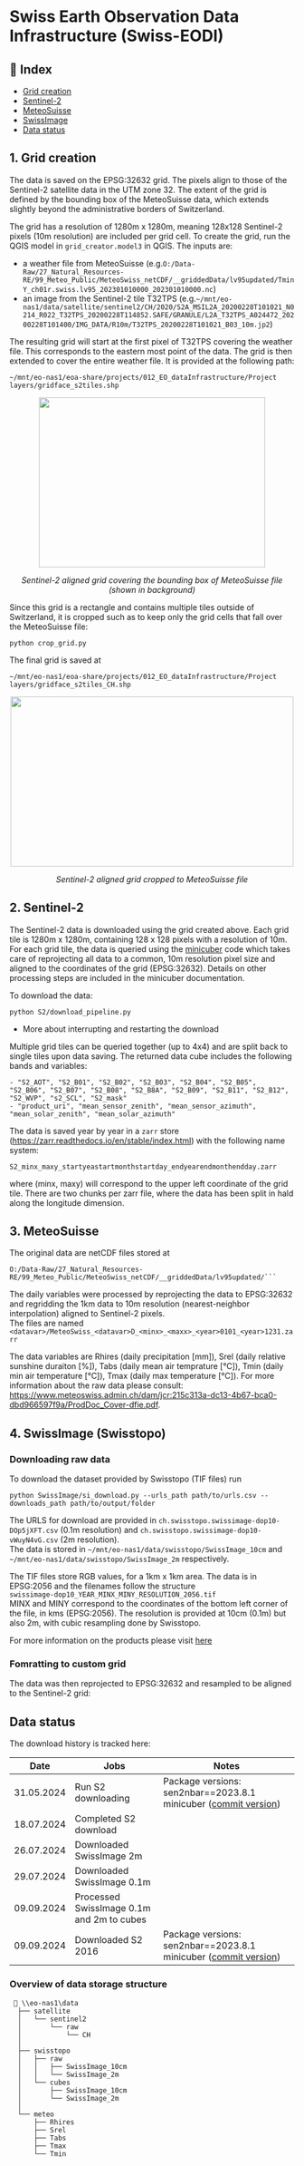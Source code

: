 # Swiss Earth Observation Data Infrastructure (Swiss-EODI)

## :ledger: Index

- [Grid creation](#grid-creation) 
- [Sentinel-2](#Sentinel-2)
- [MeteoSuisse](#MeteoSuisse)
- [SwissImage](#SwissImage)
- [Data status](#Data-status)

<a name="grid-creation"></a>
## 1. Grid creation

The data is saved on the EPSG:32632 grid. The pixels align to those of the Sentinel-2 satellite data in the UTM zone 32. The extent of the grid is defined by the bounding box of the MeteoSuisse data, which extends slightly beyond the administrative borders of Switzerland. 

The grid has a resolution of 1280m x 1280m, meaning 128x128 Sentinel-2 pixels (10m resolution) are included per grid cell. To create the grid, run the QGIS model in `grid_creator.model3` in QGIS. The inputs are:
- a weather file from MeteoSuisse (e.g.`O:/Data-Raw/27_Natural_Resources-RE/99_Meteo_Public/MeteoSwiss_netCDF/__griddedData/lv95updated/TminY_ch01r.swiss.lv95_202301010000_202301010000.nc`)
- an image from the Sentinel-2 tile T32TPS (e.g.`~/mnt/eo-nas1/data/satellite/sentinel2/CH/2020/S2A_MSIL2A_20200228T101021_N0214_R022_T32TPS_20200228T114852.SAFE/GRANULE/L2A_T32TPS_A024472_20200228T101400/IMG_DATA/R10m/T32TPS_20200228T101021_B03_10m.jp2`)

The resulting grid will start at the first pixel of T32TPS covering the weather file. This corresponds to the eastern most point of the data. The grid is then extended to cover the entire weather file. It is provided at the following path:
```
~/mnt/eo-nas1/eoa-share/projects/012_EO_dataInfrastructure/Project layers/gridface_s2tiles.shp
```

<p align="center">
  <img src="img/grid_all.png" width="400" height="300">
</p>
<p align="center">
    <em>Sentinel-2 aligned grid covering the bounding box of MeteoSuisse file (shown in background)</em>
</p>


Since this grid is a rectangle and contains multiple tiles outside of Switzerland, it is cropped such as to keep only the grid cells that fall over the MeteoSuisse file:
```
python crop_grid.py
```

The final grid is saved at
```
~/mnt/eo-nas1/eoa-share/projects/012_EO_dataInfrastructure/Project layers/gridface_s2tiles_CH.shp
```

<p align="center">
  <img src="img/grid_CH.png" width="500" height="300">
</p>
<p align="center">
    <em>Sentinel-2 aligned grid cropped to MeteoSuisse file</em>
</p>

<a name="Sentinel-2"></a>
## 2. Sentinel-2 

The Sentinel-2 data is downloaded using the grid created above. Each grid tile is 1280m x 1280m, containing 128 x 128 pixels with a resolution of 10m.\
For each grid tile, the data is queried using the [minicuber](https://github.com/EOA-team/minicuber/tree/main) code which takes care of reprojecting all data to a common, 10m resolution pixel size and aligned to the coordinates of the grid (EPSG:32632). Details on other processing steps are included in the minicuber documentation.

To download the data:
```
python S2/download_pipeline.py
```

- More about interrupting and restarting the download

Multiple grid tiles can be queried together (up to 4x4) and are split back to single tiles upon data saving. The returned data cube includes the following bands and variables:
```
- "S2_AOT", "S2_B01", "S2_B02", "S2_B03", "S2_B04", "S2_B05", "S2_B06", "S2_B07", "S2_B08", "S2_B8A", "S2_B09", "S2_B11", "S2_B12", "S2_WVP", "s2_SCL", "S2_mask"
- "product_uri", "mean_sensor_zenith", "mean_sensor_azimuth", "mean_solar_zenith", "mean_solar_azimuth"
```

The data is saved year by year in a `zarr` store (https://zarr.readthedocs.io/en/stable/index.html) with the following name system:
```
S2_minx_maxy_startyeastartmonthstartday_endyearendmonthendday.zarr
```
where (minx, maxy) will correspond to the upper left coordinate of the grid tile. There are two chunks per zarr file, where the data has been split in hald along the longitude dimension.

<a name="MeteoSuisse"></a>
## 3. MeteoSuisse

The original data are netCDF files stored at
```
O:/Data-Raw/27_Natural_Resources-RE/99_Meteo_Public/MeteoSwiss_netCDF/__griddedData/lv95updated/```
```

The daily variables were processed by reprojecting the data to EPSG:32632 and regridding the 1km data to 10m resolution (nearest-neighbor interpolation) aligned to Sentinel-2 pixels.\
The files are named `<datavar>/MeteoSwiss_<datavar>D_<minx>_<maxx>_<year>0101_<year>1231.zarr`

The data variables are Rhires (daily precipitation [mm]), Srel (daily relative sunshine duraiton [%]), Tabs (daily mean air temprature [°C]), Tmin (daily min air temperature [°C]), Tmax (daily max temperature [°C]). For more information about the raw data please consult: https://www.meteoswiss.admin.ch/dam/jcr:215c313a-dc13-4b67-bca0-dbd966597f9a/ProdDoc_Cover-dfie.pdf.



<a name="SwissImage"></a>
## 4. SwissImage (Swisstopo)
### Downloading raw data

To download the dataset provided by Swisstopo (TIF files) run
```
python SwissImage/si_download.py --urls_path path/to/urls.csv --downloads_path path/to/output/folder
```

The URLS for download are provided in `ch.swisstopo.swissimage-dop10-DOp5jXFT.csv` (0.1m resolution) and `ch.swisstopo.swissimage-dop10-vWuyN4vG.csv` (2m resolution).\
The data is stored in `~/mnt/eo-nas1/data/swisstopo/SwissImage_10cm` and `~/mnt/eo-nas1/data/swisstopo/SwissImage_2m` respectively.

The TIF files store RGB values, for a 1km x 1km area. The data is in EPSG:2056 and the filenames follow the structure\
`swissimage-dop10_YEAR_MINX_MINY_RESOLUTION_2056.tif`\
MINX and MINY correspond to the coordinates of the bottom left corner of the file, in kms (EPSG:2056). The resolution is provided at 10cm (0.1m) but also 2m,
with cubic resampling done by Swisstopo.

For more information on the products please visit [here](https://www.swisstopo.admin.ch/en/orthoimage-swissimage-10)

### Fomratting to custom grid

The data was then reprojected to EPSG:32632 and resampled to be aligned to the Sentinel-2 grid:

<a name="Data-status"></a>
## Data status

The download history is tracked here:

| Date | Jobs | Notes | 
| --------- | ------------ | ------------ |
| 31.05.2024| Run S2 downloading | Package versions: sen2nbar==2023.8.1  minicuber ([commit version](https://github.com/EOA-team/minicuber/tree/14eb81ee93f91c0076e21debf23e4a82e6d7cc9e))| 
| 18.07.2024| Completed S2 download | | 
| 26.07.2024| Downloaded SwissImage 2m | | 
| 29.07.2024| Downloaded SwissImage 0.1m | |
| 09.09.2024| Processed SwissImage 0.1m and 2m to cubes | |
| 09.09.2024| Downloaded S2 2016 |Package versions: sen2nbar==2023.8.1  minicuber ([commit version](https://github.com/EOA-team/minicuber/tree/14eb81ee93f91c0076e21debf23e4a82e6d7cc9e))| 


### Overview of data storage structure
```
 📁 \\eo-nas1\data
  ├── satellite
  │   └── sentinel2
  │       └── raw
  │           └── CH
  │   
  ├── swisstopo
  │   ├── raw
  │   │   ├── SwissImage_10cm
  │   │   └── SwissImage_2m
  │   └── cubes
  │       ├── SwissImage_10cm
  │       └── SwissImage_2m
  │
  └── meteo
      ├── Rhires
      ├── Srel
      ├── Tabs
      ├── Tmax
      └── Tmin
```
